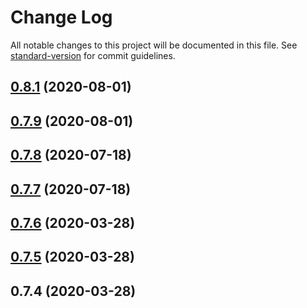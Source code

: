 # Change Log

All notable changes to this project will be documented in this file. See [standard-version](https://github.com/conventional-changelog/standard-version) for commit guidelines.

<a name="0.8.1"></a>
## [0.8.1](https://github.com/KErez/yassi/compare/v0.7.9...v0.8.1) (2020-08-01)



<a name="0.7.9"></a>
## [0.7.9](https://github.com/KErez/yassi/compare/v0.7.8...v0.7.9) (2020-08-01)



<a name="0.7.8"></a>
## [0.7.8](https://github.com/KErez/yassi/compare/v0.7.7...v0.7.8) (2020-07-18)



<a name="0.7.7"></a>
## [0.7.7](https://github.com/KErez/yassi/compare/v0.7.6...v0.7.7) (2020-07-18)



<a name="0.7.6"></a>
## [0.7.6](https://github.com/KErez/yassi/compare/v0.7.4...v0.7.6) (2020-03-28)



<a name="0.7.5"></a>
## [0.7.5](https://github.com/KErez/yassi/compare/v0.7.4...v0.7.5) (2020-03-28)



<a name="0.7.4"></a>
## 0.7.4 (2020-03-28)
